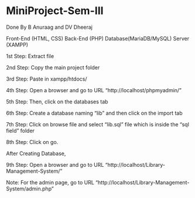 # MiniProject-Sem-III
Done By B Anuraag and DV Dheeraj

Front-End (HTML, CSS)
Back-End (PHP)
Database(MariaDB/MySQL)
Server (XAMPP)

1st Step: Extract file

2nd Step: Copy the main project folder

3rd Step: Paste in xampp/htdocs/

4th Step: Open a browser and go to URL “http://localhost/phpmyadmin/”

5th Step: Then, click on the databases tab

6th Step: Create a database naming “lib” and then click on the import tab

7th Step: Click on browse file and select “lib.sql” file which is inside the “sql field” folder

8th Step: Click on go.

After Creating Database,

9th Step: Open a browser and go to URL “http://localhost/Library-Management-System/”

Note: For the admin page, go to URL “http://localhost/Library-Management-System/admin.php”
